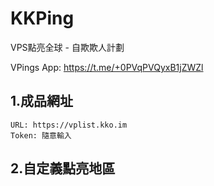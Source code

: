 # KKPing

VPS點亮全球 - 自欺欺人計劃

VPings App: https://t.me/+0PVqPVQyxB1jZWZl

## 1.成品網址
```
URL: https://vplist.kko.im
Token: 隨意輸入
```

## 2.自定義點亮地區
